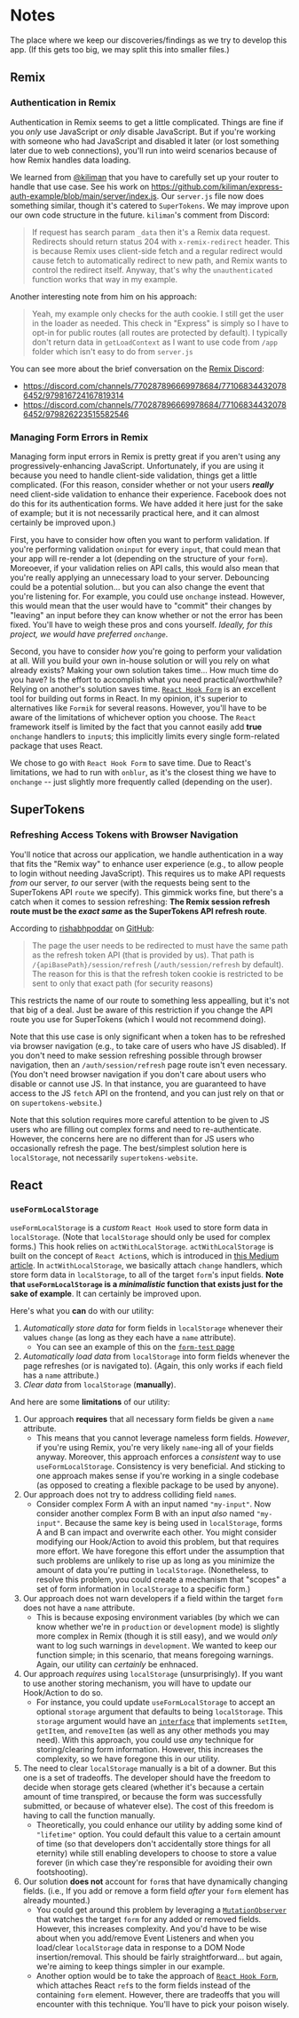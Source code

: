 # Notes

The place where we keep our discoveries/findings as we try to develop this app. (If this gets too big, we may split this into smaller files.)

## Remix

### Authentication in Remix

Authentication in Remix seems to get a little complicated. Things are fine if you _only_ use JavaScript or _only_ disable JavaScript. But if you're working with someone who had JavaScript and disabled it later (or lost something later due to web connections), you'll run into weird scenarios because of how Remix handles data loading.

We learned from [@kiliman](https://github.com/kiliman) that you have to carefully set up your router to handle that use case. See his work on https://github.com/kiliman/express-auth-example/blob/main/server/index.js. Our `server.js` file now does something similar, though it's catered to `SuperTokens`. We may improve upon our own code structure in the future. `kiliman`'s comment from Discord:

> If request has search param `_data` then it's a Remix data request. Redirects should return status 204 with `x-remix-redirect` header. This is because Remix uses client-side fetch and a regular redirect would cause fetch to automatically redirect to new path, and Remix wants to control the redirect itself. Anyway, that's why the `unauthenticated` function works that way in my example.

Another interesting note from him on his approach:

> Yeah, my example only checks for the auth cookie. I still get the user in the loader as needed. This check in "Express" is simply so I have to opt-in for public routes (all routes are protected by default). I typically don't return data in `getLoadContext` as I want to use code from `/app` folder which isn't easy to do from `server.js`

You can see more about the brief conversation on the [Remix Discord](https://discord.com/invite/remix):

- https://discord.com/channels/770287896669978684/771068344320786452/979816724167819314
- https://discord.com/channels/770287896669978684/771068344320786452/979826223515582546

### Managing Form Errors in Remix

Managing form input errors in Remix is pretty great if you aren't using any progressively-enhancing JavaScript. Unfortunately, if you are using it because you need to handle client-side validation, things get a little complicated. (For this reason, consider whether or not your users **_really_** need client-side validation to enhance their experience. Facebook does not do this for its authentication forms. We have added it here just for the sake of example; but it is not necessarily practical here, and it can almost certainly be improved upon.)

First, you have to consider how often you want to perform validation. If you're performing validation `oninput` for every `input`, that could mean that your app will re-render a lot (depending on the structure of your `form`). Moreoever, if your validation relies on API calls, this would also mean that you're really applying an unnecessary load to your server. Debouncing could be a potential solution... but you can also change the event that you're listening for. For example, you could use `onchange` instead. However, this would mean that the user would have to "commit" their changes by "leaving" an input before they can know whether or not the error has been fixed. You'll have to weigh these pros and cons yourself. _Ideally, for this project, we would have preferred `onchange`_.

Second, you have to consider _how_ you're going to perform your validation at all. Will you build your own in-house solution or will you rely on what already exists? Making your own solution takes time... How much time do you have? Is the effort to accomplish what you need practical/worthwhile? Relying on another's solution saves time. [`React Hook Form`](https://react-hook-form.com/) is an excellent tool for building out forms in React. In my opinion, it's superior to alternatives like `Formik` for several reasons. However, you'll have to be aware of the limitations of whichever option you choose. The `React` framework itself is limited by the fact that you cannot easily add **true** `onchange` handlers to `input`s; this implicitly limits every single form-related package that uses React.

We chose to go with `React Hook Form` to save time. Due to React's limitations, we had to run with `onblur`, as it's the closest thing we have to `onchange` -- just slightly more frequently called (depending on the user).

## SuperTokens

### Refreshing Access Tokens with Browser Navigation

You'll notice that across our application, we handle authentication in a way that fits the "Remix way" to enhance user experience (e.g., to allow people to login without needing JavaScript). This requires us to make API requests _from_ our server, _to_ our server (with the requests being sent to the SuperTokens API `route` we specify). This gimmick works fine, but there's a catch when it comes to session refreshing: **The Remix session refresh route must be the _exact same_ as the SuperTokens API refresh route**.

According to [rishabhpoddar](https://github.com/rishabhpoddar) on [GitHub](https://github.com/ITenthusiasm/remix-supertokens/issues/1#issuecomment-1173096311):

> The page the user needs to be redirected to must have the same path as the refresh token API (that is provided by us). That path is `/{apiBasePath}/session/refresh` (`/auth/session/refresh` by default). The reason for this is that the refresh token cookie is restricted to be sent to only that exact path (for security reasons)

This restricts the name of our route to something less appealling, but it's not that big of a deal. Just be aware of this restriction if you change the API route you use for SuperTokens (which I would not recommend doing).

Note that this use case is only significant when a token has to be refreshed via browser navigation (e.g., to take care of users who have JS disabled). If you don't need to make session refreshing possible through browser navigation, then an `/auth/session/refresh` page route isn't even necessary. (You don't need browser navigation if you don't care about users who disable or cannot use JS. In that instance, you are guaranteed to have access to the JS `fetch` API on the frontend, and you can just rely on that or on `supertokens-website`.)

Note that this solution requires more careful attention to be given to JS users who are filling out complex forms and need to re-authenticate. However, the concerns here are no different than for JS users who occasionally refresh the page. The best/simplest solution here is `localStorage`, not necessarily `supertokens-website`.

## React

### `useFormLocalStorage`

`useFormLocalStorage` is a _custom_ `React Hook` used to store form data in `localStorage`. (Note that `localStorage` should only be used for complex forms.) This hook relies on `actWithLocalStorage`. `actWithLocalStorage` is built on the concept of `React Action`s, which is introduced in [this Medium article](https://thomason-isaiah.medium.com/do-you-really-need-react-state-to-format-inputs-9d17f5f837fd). In `actWithLocalStorage`, we basically attach `change` handlers, which store form data in `localStorage`, to all of the target `form`'s input fields. **Note that `useFormLocalStorage` is a _minimalistic_ function that exists just for the sake of example**. It can certainly be improved upon.

Here's what you **can** do with our utility:

1. _Automatically store data_ for form fields in `localStorage` whenever their values `change` (as long as they each have a `name` attribute).
   - You can see an example of this on the [`form-test` page](./app/routes/form-test.tsx)
2. _Automatically load data_ from `localStorage` into form fields whenever the page refreshes (or is navigated to). (Again, this only works if each field has a `name` attribute.)
3. _Clear data_ from `localStorage` (**manually**).

And here are some **limitations** of our utility:

1. Our approach **requires** that all necessary form fields be given a `name` attribute.
   - This means that you cannot leverage nameless form fields. _However_, if you're using Remix, you're very likely `name`-ing all of your fields anyway. Moreover, this approach enforces a _consistent_ way to use `useFormLocalStorage`. Consistency is very beneficial. And sticking to one approach makes sense if you're working in a single codebase (as opposed to creating a flexible package to be used by anyone).
2. Our approach does not try to address colliding field `name`s.
   - Consider complex Form A with an input named `"my-input"`. Now consider another complex Form B with an input _also_ named `"my-input"`. Because the same key is being used in `localStorage`, forms A and B can impact and overwrite each other. You might consider modifying our Hook/Action to avoid this problem, but that requires more effort. We have foregone this effort under the assumption that such problems are unlikely to rise up as long as you minimize the amount of data you're putting in `localStorage`. (Nonetheless, to resolve this problem, you could create a mechanism that "scopes" a set of form information in `localStorage` to a specific form.)
3. Our approach does not warn developers if a field within the target `form` does not have a `name` attribute.
   - This is because exposing environment variables (by which we can know whether we're in `production` or `development` mode) is slightly more complex in Remix (though it is still easy), and we would _only_ want to log such warnings in `development`. We wanted to keep our function simple; in this scenario, that means foregoing warnings. Again, our utility can _certainly_ be enhnaced.
4. Our approach _requires_ using `localStorage` (unsurprisingly). If you want to use another storing mechanism, you will have to update our Hook/Action to do so.
   - For instance, you could update `useFormLocalStorage` to accept an optional `storage` argument that defaults to being `localStorage`. This `storage` argument would have an [`interface`](https://www.typescriptlang.org/docs/handbook/2/objects.html) that implements `setItem`, `getItem`, and `removeItem` (as well as any other methods you may need). With this approach, you could use _any_ technique for storing/clearing form information. However, this increases the complexity, so we have foregone this in our utility.
5. The need to clear `localStorage` manually is a bit of a downer. But this one is a set of tradeoffs. The developer should have the freedom to decide when storage gets cleared (whether it's because a certain amount of time transpired, or because the form was successfully submitted, or because of whatever else). The cost of this freedom is having to call the function manually.
   - Theoretically, you could enhance our utility by adding some kind of `"lifetime"` option. You could default this value to a certain amount of time (so that developers don't accidentally store things for all eternity) while still enabling developers to choose to store a value forever (in which case they're responsible for avoiding their own footshooting).
6. Our solution **does not** account for `form`s that have dynamically changing fields. (i.e., If you add or remove a form field _after_ your `form` element has already mounted.)
   - You could get around this problem by leveraging a [`MutationObserver`](https://developer.mozilla.org/en-US/docs/Web/API/MutationObserver) that watches the target `form` for any added or removed fields. However, this increases complexity. And you'd have to be wise about when you add/remove Event Listeners and when you load/clear `localStorage` data in response to a DOM Node insertion/removal. This should be fairly straightforward... but again, we're aiming to keep things simpler in our example.
   - Another option would be to take the approach of [`React Hook Form`](https://react-hook-form.com/), which attaches React `ref`s to the form fields instead of the containing `form` element. However, there are tradeoffs that you will encounter with this technique. You'll have to pick your poison wisely.
